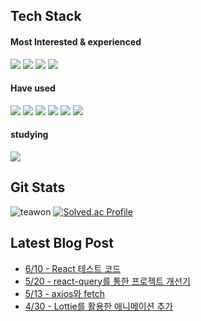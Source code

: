 
## Tech Stack


 #### Most Interested & experienced
 <p align="left">
<img src="https://img.shields.io/badge/react-61DAFB.svg?style=for-the-badge&logo=react&logoColor=white" />
 <img src="https://img.shields.io/badge/redux-764ABC.svg?style=for-the-badge&logo=redux&logoColor=%white" />
 <img src="https://img.shields.io/badge/typescript-3178C6.svg?style=for-the-badge&logo=typescript&logoColor=white" />
  <img src="https://img.shields.io/badge/javascript-F7DF1E.svg?style=for-the-badge&logo=javascript&logoColor=white" />
</p>
 
 #### Have used 
 <p align="left">
<img src="https://img.shields.io/badge/Django-%2320232a.svg?style=for-the-badge&logo=Django&logoColor=%2361DAFB" />
  <img src="https://img.shields.io/badge/nginx-009639.svg?style=for-the-badge&logo=Nginx&logoColor=white" />
<img src="https://img.shields.io/badge/docker-%230db7ed.svg?style=for-the-badge&logo=docker&logoColor=white" />
<img src="https://img.shields.io/badge/AWS-%23FF9900.svg?style=for-the-badge&logo=amazon-aws&logoColor=white"  />
<img src="https://img.shields.io/badge/GoogleCloud-%234285F4.svg?style=for-the-badge&logo=google-cloud&logoColor=white  " />
 <img src="https://img.shields.io/badge/Spring_Boot-F2F4F9?style=for-the-badge&logo=spring-boot" />
</p>

#### studying
 <p align="left">
  <img src="https://img.shields.io/badge/Kotlin-0088CC.svg?style=for-the-badge&logo=Kotlin&logoColor=%#7F52FF" />
 </p>

## Git Stats
![teawon](https://github-readme-stats.vercel.app/api?username=teawon&show_icons=true)
[![Solved.ac Profile](http://mazassumnida.wtf/api/v2/generate_badge?boj=hiyou882)](https://solved.ac/hiyou882/)

## Latest Blog Post
 - [6/10 - React 테스트 코드](https://teawon.github.io/react/test-1/)
 - [5/20 - react-query를 통한 프로젝트 개선기](https://teawon.github.io/react/react-query/)
 - [5/13 - axios와 fetch](https://teawon.github.io/react/axios-fecth/)
 - [4/30 - Lottie를 활용한 애니메이션 추가](https://teawon.github.io/react/Lottie/)
